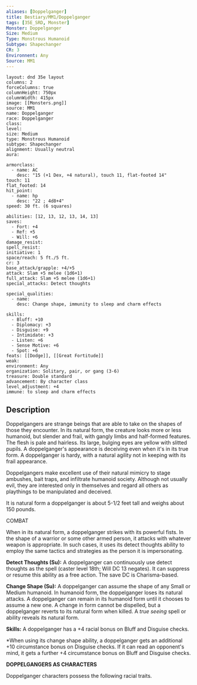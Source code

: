 ```yaml
---
aliases: [Doppelganger]
title: Bestiary/MM1/Doppelganger
tags: [35E_SRD, Monster]
Monster: Doppelganger
Size: Medium
Type: Monstrous Humanoid
Subtype: Shapechanger
CR: 3
Environnent: Any
Source: MM1
---
```


```statblock
layout: dnd 35e layout
columns: 2
forceColumns: true
columnHeight: 750px
columnWidth: 415px
image: [[Monsters.png]]
source: MM1
name: Doppelganger
race: Doppelganger
class: 
level: 
size: Medium
type: Monstrous Humanoid
subtype: Shapechanger
alignment: Usually neutral
aura: 

armorclass:
  - name: AC
    desc: "15 (+1 Dex, +4 natural), touch 11, flat-footed 14"
touch: 11
flat_footed: 14
hit_point:
  - name: hp
    desc: "22 ; 4d8+4"
speed: 30 ft. (6 squares)

abilities: [12, 13, 12, 13, 14, 13]
saves:
  - Fort: +4
  - Ref: +5
  - Will: +6
damage_resist: 
spell_resist: 
initiative: 1
space/reach: 5 ft./5 ft.
cr: 3
base_attack/grapple: +4/+5
attack: Slam +5 melee (1d6+1)
full_attack: Slam +5 melee (1d6+1)
special_attacks: Detect thoughts

special_qualities:
  - name: 
    desc: Change shape, immunity to sleep and charm effects

skills:
  - Bluff: +10
  - Diplomacy: +3
  - Disguise: +9
  - Intimidate: +3
  - Listen: +6
  - Sense Motive: +6
  - Spot: +6
feats: [[Dodge]], [[Great Fortitude]]
weak: 
environment: Any
organization: Solitary, pair, or gang (3-6)
treasure: Double standard
advancement: By character class
level_adjustment: +4
immune: to sleep and charm effects
```

## Description

<p>Doppelgangers are strange beings that are able to take on the shapes of those they encounter. In its natural form, the creature looks more or less humanoid, but slender and frail, with gangly limbs and half-formed features. The flesh is pale and hairless. Its large, bulging eyes are yellow with slitted pupils. A doppelganger's appearance is deceiving even when it's in its true form. A doppelganger is hardy, with a natural agility not in keeping with its frail appearance.</p>
<p>Doppelgangers make excellent use of their natural mimicry to stage ambushes, bait traps, and infiltrate humanoid society. Although not usually evil, they are interested only in themselves and regard all others as playthings to be manipulated and deceived.</p>
<p>It is natural form a doppelganger is about 5-1/2 feet tall and weighs about 150 pounds.</p>
<p>COMBAT</p>
<p>When in its natural form, a doppelganger strikes with its powerful fists. In the shape of a warrior or some other armed person, it attacks with whatever weapon is appropriate. In such cases, it uses its detect thoughts ability to employ the same tactics and strategies as the person it is impersonating.</p>
<p>
            <b>Detect Thoughts (Su):</b> A doppelganger can continuously use detect thoughts as the spell (caster level 18th; Will DC 13 negates). It can suppress or resume this ability as a free action. The save DC is Charisma-based.</p>
<p>
            <b>Change Shape (Su):</b> A doppelganger can assume the shape of any Small or Medium humanoid. In humanoid form, the doppelganger loses its natural attacks. A doppelganger can remain in its humanoid form until it chooses to assume a new one. A change in form cannot be dispelled, but a doppelganger reverts to its natural form when killed. A <i>true seeing</i> spell or ability reveals its natural form.</p>
<p>
            <b>Skills:</b> A doppelganger has a +4 racial bonus on Bluff and Disguise checks.</p>
<p>*When using its change shape ability, a doppelganger gets an additional +10 circumstance bonus on Disguise checks. If it can read an opponent's mind, it gets a further +4 circumstance bonus on Bluff and Disguise checks.</p>
<p>
            <b>DOPPELGANGERS AS CHARACTERS</b>
          </p>
<p>Doppelganger characters possess the following racial traits.</p>
<p>
          </p>